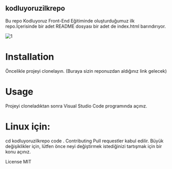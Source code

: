 <h2>kodluyoruzilkrepo</h2>
<p1>Bu repo Kodluyoruz Front-End Eğitiminde oluşturduğumuz ilk repo.İçerisinde bir adet README dosyası bir adet de index.html barındırıyor.</p1><br>

![1](https://user-images.githubusercontent.com/70485246/150645688-0ceb9107-9ba7-4a97-b230-39111cbf1545.jpg)

<h1>Installation</h1>
<p>Öncelikle projeyi clonelayın. (Buraya sizin reponuzdan aldığınız link gelecek)</p>

<h1>Usage</h1>
Projeyi cloneladıktan sonra Visual Studio Code programında açınız.

<h1>Linux için:</h1>

<p>cd kodluyoruzilkrepo
code .
Contributing
Pull requestler kabul edilir. Büyük değişiklikler için, lütfen önce neyi değiştirmek istediğinizi tartışmak için bir konu açınız.</p>

License
MIT
